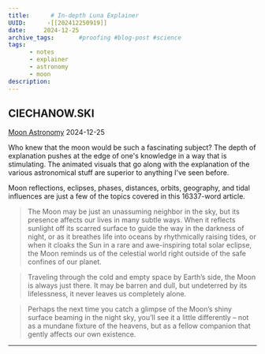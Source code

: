 ```yaml
---
title:      # In-depth Luna Explainer 
UUID:      ›[[202412250919]] 
date:     2024-12-25
archive_tags:       #proofing #blog-post #science 
tags:       
      - notes
      - explainer
      - astronomy
      - moon
description: 
---
```

## CIECHANOW.SKI
[Moon Astronomy](https://ciechanow.ski/moon/)
2024-12-25

Who knew that the moon would be such a fascinating subject? The depth of explanation pushes at the edge of one's knowledge in a way that is stimulating. The animated visuals that go along with the explanation of the various astronomical stuff are superior to anything I've seen before. 

Moon reflections, eclipses, phases, distances, orbits, geography, and tidal influences are just a few of the topics covered in this 16337-word article.   

> The Moon may be just an unassuming neighbor in the sky, but its presence affects our lives in many subtle ways. When it reflects sunlight off its scarred surface to guide the way in the darkness of night, or as it breathes life into oceans by rhythmically raising tides, or when it cloaks the Sun in a rare and awe-inspiring total solar eclipse, the Moon reminds us of the celestial world right outside of the safe confines of our planet.

> Traveling through the cold and empty space by Earth’s side, the Moon is always just there. It may be barren and dull, but undeterred by its lifelessness, it never leaves us completely alone.

> Perhaps the next time you catch a glimpse of the Moon’s shiny surface beaming in the night sky, you’ll see it a little differently – not as a mundane fixture of the heavens, but as a fellow companion that gently affects our own existence.
----------------------------------
<!--
## Source: Bartosz Ciechanowski 

## See Also



## References

-->

